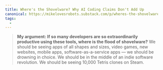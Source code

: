 ```yaml
---
title: Where's the Shovelware? Why AI Coding Claims Don't Add Up
canonical: https://mikelovesrobots.substack.com/p/wheres-the-shovelware-why-ai-coding
tags:
  -
---
```


> **My argument: If so many developers are so extraordinarily productive using these tools, where is the flood of shovelware?** We should be seeing apps of all shapes and sizes, video games, new websites, mobile apps, software-as-a-service apps — we should be drowning in choice. We should be in the middle of an indie software revolution. We should be seeing 10,000 Tetris clones on Steam.
